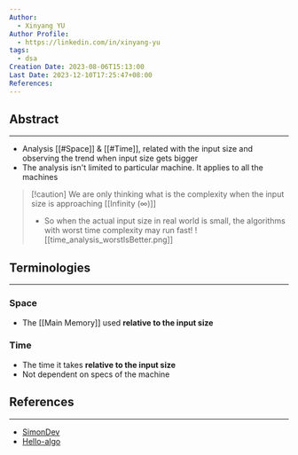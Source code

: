 ```yaml
---
Author:
  - Xinyang YU
Author Profile:
  - https://linkedin.com/in/xinyang-yu
tags:
  - dsa
Creation Date: 2023-08-06T15:13:00
Last Date: 2023-12-10T17:25:47+08:00
References: 
---
```

## Abstract
---
- Analysis [[#Space]] & [[#Time]], related with the input size and observing the trend when input size gets bigger
- The analysis isn't limited to particular machine. It applies to all the machines
>[!caution] We are only thinking what is the complexity when the input size is approaching [[Infinity (∞)]]
>- So when the actual input size in real world is small, the algorithms with worst time complexity may run fast! 
>![[time_analysis_worstIsBetter.png]]



## Terminologies
---
### Space
- The [[Main Memory]] used **relative to the input size**
### Time
- The time it takes **relative to the input size**
- Not dependent on specs of the machine





## References
---
- [SimonDev](https://www.youtube.com/watch?v=gCzOhZ_LUps)
- [Hello-algo](https://www.hello-algo.com/chapter_computational_complexity/time_complexity/)